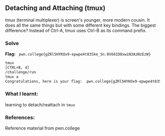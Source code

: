## Detaching and Attaching (tmux)
tmux (terminal multiplexer) is screen's younger, more modern cousin. It does all the same things but with some different key bindings. The biggest difference? Instead of Ctrl-A, tmux uses Ctrl-B as its command prefix.

### Solve
**Flag:** ` pwn.college{gZRl5HYKOx9-epwpe4t835ke_Sn.0VO4IDOxwiN3AzNzEzW}`

```bash
tmux
[CTRL+B, d]
/challenge/run
tmux a
Congratulations, here is your flag:  pwn.college{gZRl5HYKOx9-epwpe4t835ke_Sn.0VO4IDOxwiN3AzNzEzW}
```

### What I learnt:
learning to detach/reattach in `tmux`

### References:
Reference material from pwn.college
